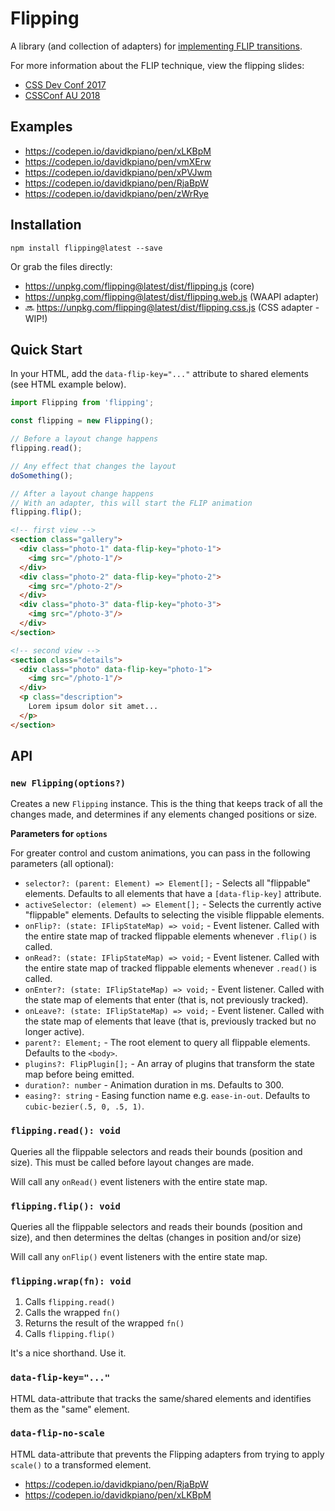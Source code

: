 # Flipping

A library (and collection of adapters) for [implementing FLIP transitions](https://css-tricks.com/animating-layouts-with-the-flip-technique/).

For more information about the FLIP technique, view the flipping slides:
- [CSS Dev Conf 2017](https://slides.com/davidkhourshid/flipping)
- [CSSConf AU 2018](https://slides.com/davidkhourshid/illusions)

## Examples
- https://codepen.io/davidkpiano/pen/xLKBpM
- https://codepen.io/davidkpiano/pen/vmXErw
- https://codepen.io/davidkpiano/pen/xPVJwm
- https://codepen.io/davidkpiano/pen/RjaBpW
- https://codepen.io/davidkpiano/pen/zWrRye

## Installation
```
npm install flipping@latest --save
```

Or grab the files directly:
- https://unpkg.com/flipping@latest/dist/flipping.js (core)
- https://unpkg.com/flipping@latest/dist/flipping.web.js (WAAPI adapter)
- 🔜 https://unpkg.com/flipping@latest/dist/flipping.css.js (CSS adapter - WIP!)

## Quick Start

In your HTML, add the `data-flip-key="..."` attribute to shared elements (see HTML example below).

```js
import Flipping from 'flipping';

const flipping = new Flipping();

// Before a layout change happens
flipping.read();

// Any effect that changes the layout
doSomething(); 

// After a layout change happens
// With an adapter, this will start the FLIP animation
flipping.flip();
```

```html
<!-- first view -->
<section class="gallery">
  <div class="photo-1" data-flip-key="photo-1">
    <img src="/photo-1"/>
  </div>
  <div class="photo-2" data-flip-key="photo-2">
    <img src="/photo-2"/>
  </div>
  <div class="photo-3" data-flip-key="photo-3">
    <img src="/photo-3"/>
  </div>
</section>

<!-- second view -->
<section class="details">
  <div class="photo" data-flip-key="photo-1">
    <img src="/photo-1"/>
  </div>
  <p class="description">
    Lorem ipsum dolor sit amet...
  </p>
</section>
```

## API

### `new Flipping(options?)`

Creates a new `Flipping` instance. This is the thing that keeps track of all the changes made, and determines if any elements changed positions or size.

**Parameters for `options`**

For greater control and custom animations, you can pass in the following parameters (all optional):

-  `selector?: (parent: Element) => Element[];` - Selects all "flippable" elements. Defaults to all elements that have a `[data-flip-key]` attribute.
-  `activeSelector: (element) => Element[];` - Selects the currently active "flippable" elements. Defaults to selecting the visible flippable elements.
-  `onFlip?: (state: IFlipStateMap) => void;` - Event listener. Called with the entire state map of tracked flippable elements whenever `.flip()` is called.
-  `onRead?: (state: IFlipStateMap) => void;` - Event listener. Called with the entire state map of tracked flippable elements whenever `.read()` is called.
-  `onEnter?: (state: IFlipStateMap) => void;` - Event listener. Called with the state map of elements that enter (that is, not previously tracked).
-  `onLeave?: (state: IFlipStateMap) => void;` - Event listener. Called with the state map of elements that leave (that is, previously tracked but no longer active).
-  `parent?: Element;` - The root element to query all flippable elements. Defaults to the `<body>`.
-  `plugins?: FlipPlugin[];` - An array of plugins that transform the state map before being emitted.
-  `duration?: number` - Animation duration in ms. Defaults to 300.
-  `easing?: string` - Easing function name e.g. `ease-in-out`. Defaults to `cubic-bezier(.5, 0, .5, 1)`.

### `flipping.read(): void`

Queries all the flippable selectors and reads their bounds (position and size). This must be called before layout changes are made.

Will call any `onRead()` event listeners with the entire state map.

### `flipping.flip(): void`

Queries all the flippable selectors and reads their bounds (position and size), and then determines the deltas (changes in position and/or size)

Will call any `onFlip()` event listeners with the entire state map.

### `flipping.wrap(fn): void`

1. Calls `flipping.read()`
2. Calls the wrapped `fn()`
3. Returns the result of the wrapped `fn()`
4. Calls `flipping.flip()`

It's a nice shorthand. Use it.

### `data-flip-key="..."`

HTML data-attribute that tracks the same/shared elements and identifies them as the "same" element.

### `data-flip-no-scale`

HTML data-attribute that prevents the Flipping adapters from trying to apply `scale()` to a transformed element.

- https://codepen.io/davidkpiano/pen/RjaBpW
- https://codepen.io/davidkpiano/pen/xLKBpM
